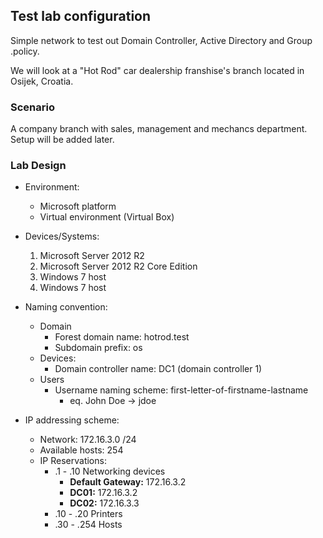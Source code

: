 ## Test lab configuration

Simple network to test out Domain Controller, Active Directory and Group .policy.

We will look at a "Hot Rod" car dealership franshise's branch located in Osijek, Croatia. 

### Scenario
A company branch with sales, management and mechancs department. Setup will be added later.

### Lab Design
- Environment: 
  - Microsoft platform 
  - Virtual environment (Virtual Box)

- Devices/Systems:
  1. Microsoft Server 2012 R2
  2. Microsoft Server 2012 R2 Core Edition
  3. Windows 7 host
  4. Windows 7 host

- Naming convention:
  - Domain
    - Forest domain name: hotrod.test
    - Subdomain prefix: os
  - Devices:
    - Domain controller name: DC1 (domain controller 1)
  - Users
    - Username naming scheme: first-letter-of-firstname-lastname
      - eq. John Doe -> jdoe 
- IP addressing scheme:
  - Network: 172.16.3.0 /24
  - Available hosts: 254
  - IP Reservations:
    - .1 - .10 Networking devices
      - **Default Gateway:** 172.16.3.2
      - **DC01:** 172.16.3.2
      - **DC02:** 172.16.3.3
    - .10 - .20 Printers
    - .30 - .254 Hosts





